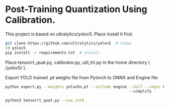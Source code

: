 # Post-Training Quantization Using Calibration.

This project is based on ultralytics/yolov5. Place install it first.

```bash
git clone https://github.com/ultralytics/yolov5  # clone
cd yolov5
pip install -r requirements.txt  # install
```

Place tensorrt_quat.py, calibrator.py, util_trt.py in the home directory ( /yolov5/ ).

Export YOLO trained .pt weighs file from Pytorch to ONNX and Engine file

```bash
python export.py --weights yolov5n.pt --include engine --half --imgsz 640
                                                       --simplify
```

```bash
python3 tensorrt_quat.py --use_int8

```
